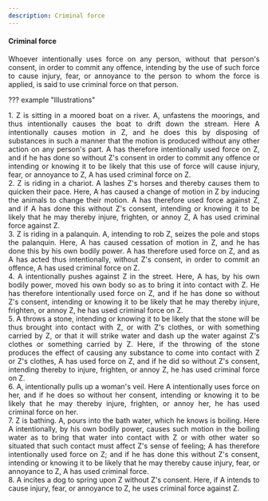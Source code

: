 ```yaml
---
description: Criminal force
---
```


#### Criminal force
<div style="text-align: justify">

Whoever intentionally uses force on any person, without that person's consent, in order to commit any offence, intending by the use of such force to cause injury, fear, or annoyance to the person to whom the force is applied, is said to use criminal force on that person.

</div>

??? example "Illustrations"
    <div style="text-align: justify"> 1. Z is sitting in a moored boat on a river. A, unfastens the moorings, and thus intentionally causes the boat to drift down the stream. Here A intentionally causes motion in Z, and he does this by disposing of substances in such a manner that the motion is produced without any other action on any person's part. A has therefore intentionally used force on Z, and if he has done so without Z's consent in order to commit any offence or intending or knowing it to be likely that this use of force will cause injury, fear, or annoyance to Z, A has used criminal force on Z.
    <div style="text-align: justify"> 2. Z is riding in a chariot. A lashes Z's horses and thereby causes them to quicken their pace. Here, A has caused a change of motion in Z by inducing the animals to change their motion. A has therefore used force against Z, and if A has done this without Z's consent, intending or knowing it to be likely that he may thereby injure, frighten, or annoy Z, A has used criminal force against Z.
    <div style="text-align: justify"> 3. Z is riding in a palanquin. A, intending to rob Z, seizes the pole and stops the palanquin. Here, A has caused cessation of motion in Z, and he has done this by his own bodily power. A has therefore used force on Z, and as A has acted thus intentionally, without Z's consent, in order to commit an offence, A has used criminal force on Z.
    <div style="text-align: justify"> 4. A intentionally pushes against Z in the street. Here, A has, by his own bodily power, moved his own body so as to bring it into contact with Z. He has therefore intentionally used force on Z, and if he has done so without Z's consent, intending or knowing it to be likely that he may thereby injure, frighten, or annoy Z, he has used criminal force on Z.
    <div style="text-align: justify"> 5. A throws a stone, intending or knowing it to be likely that the stone will be thus brought into contact with Z, or with Z's clothes, or with something carried by Z, or that it will strike water and dash up the water against Z's clothes or something carried by Z. Here, if the throwing of the stone produces the effect of causing any substance to come into contact with Z or Z's clothes, A has used force on Z, and if he did so without Z's consent, intending thereby to injure, frighten, or annoy Z, he has used criminal force on Z.
    <div style="text-align: justify"> 6. A, intentionally pulls up a woman's veil. Here A intentionally uses force on her, and if he does so without her consent, intending or knowing it to be likely that he may thereby injure, frighten, or annoy her, he has used criminal force on her.
    <div style="text-align: justify"> 7. Z is bathing. A, pours into the bath water, which he knows is boiling. Here A intentionally, by his own bodily power, causes such motion in the boiling water as to bring that water into contact with Z or with other water so situated that such contact must affect Z's sense of feeling; A has therefore intentionally used force on Z; and if he has done this without Z's consent, intending or knowing it to be likely that he may thereby cause injury, fear, or annoyance to Z, A has used criminal force.
    <div style="text-align: justify"> 8. A incites a dog to spring upon Z without Z's consent. Here, if A intends to cause injury, fear, or annoyance to Z, he uses criminal force against Z.
